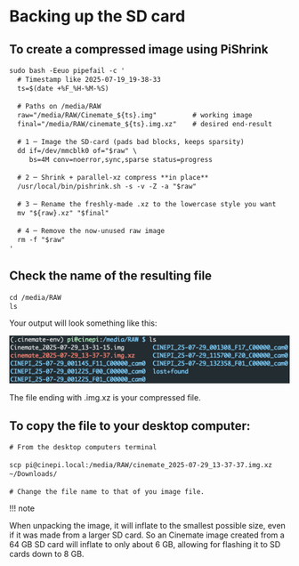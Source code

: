 # Backing up the SD card

## To create a compressed image using PiShrink

```shell hl_lines="2 3"
sudo bash -Eeuo pipefail -c '
  # Timestamp like 2025-07-19_19-38-33
  ts=$(date +%F_%H-%M-%S)

  # Paths on /media/RAW
  raw="/media/RAW/Cinemate_${ts}.img"         # working image
  final="/media/RAW/cinemate_${ts}.img.xz"    # desired end-result

  # 1 ─ Image the SD-card (pads bad blocks, keeps sparsity)
  dd if=/dev/mmcblk0 of="$raw" \
     bs=4M conv=noerror,sync,sparse status=progress

  # 2 ─ Shrink + parallel-xz compress **in place**
  /usr/local/bin/pishrink.sh -s -v -Z -a "$raw"

  # 3 ─ Rename the freshly-made .xz to the lowercase style you want
  mv "${raw}.xz" "$final"

  # 4 ─ Remove the now-unused raw image
  rm -f "$raw"
'
```

## Check the name of the resulting file

```shell
cd /media/RAW
ls
```

Your output will look something like this:

![Image title](images/check_name_image_file.png)

The file ending with .img.xz is your compressed file.

## To copy the file to your desktop computer:

```shell
# From the desktop computers terminal

scp pi@cinepi.local:/media/RAW/cinemate_2025-07-29_13-37-37.img.xz ~/Downloads/

# Change the file name to that of you image file.
```

!!! note

   When unpacking the image, it will inflate to the smallest possible size, even if it was made from a larger SD card. So an Cinemate image created from a 64 GB SD card will inflate to only about 6 GB, allowing for flashing it to SD cards down to 8 GB.

